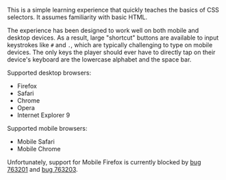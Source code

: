 This is a simple learning experience that quickly teaches the basics of CSS
selectors. It assumes familiarity with basic HTML.

The experience has been designed to work well on both mobile and desktop
devices. As a result, large "shortcut" buttons are available to input
keystrokes like `#` and `.`, which are typically challenging to type
on mobile devices. The only keys the player should ever have to directly
tap on their device's keyboard are the lowercase alphabet and the space bar.

Supported desktop browsers:

* Firefox
* Safari
* Chrome
* Opera
* Internet Explorer 9

Supported mobile browsers:

* Mobile Safari
* Mobile Chrome

Unfortunately, support for Mobile Firefox is currently blocked by
[bug 763201][] and [bug 763203][].

  [bug 763201]: https://bugzilla.mozilla.org/show_bug.cgi?id=763201
  [bug 763203]: https://bugzilla.mozilla.org/show_bug.cgi?id=763203
